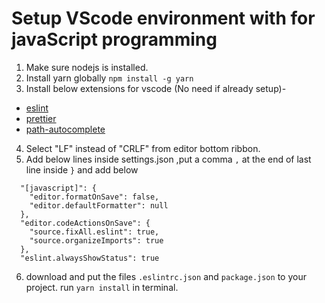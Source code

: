 # Setup VScode environment with for javaScript programming

1. Make sure nodejs is installed.
2. Install yarn globally `npm install -g yarn`
3. Install below extensions for vscode (No need if already setup)-

- [eslint](https://marketplace.visualstudio.com/items?itemName=dbaeumer.vscode-eslint)
- [prettier](https://marketplace.visualstudio.com/items?itemName=esbenp.prettier-vscode)
- [path-autocomplete](https://marketplace.visualstudio.com/items?itemName=ionutvmi.path-autocomplete)

4. Select "LF" instead of "CRLF" from editor bottom ribbon.
5. Add below lines inside settings.json ,put a comma `,` at the end of last line inside `}` and add below

```
  "[javascript]": {
    "editor.formatOnSave": false,
    "editor.defaultFormatter": null
  },
  "editor.codeActionsOnSave": {
    "source.fixAll.eslint": true,
    "source.organizeImports": true
  },
  "eslint.alwaysShowStatus": true

```

6. download and put the files `.eslintrc.json` and `package.json` to your project. run `yarn install` in terminal.
